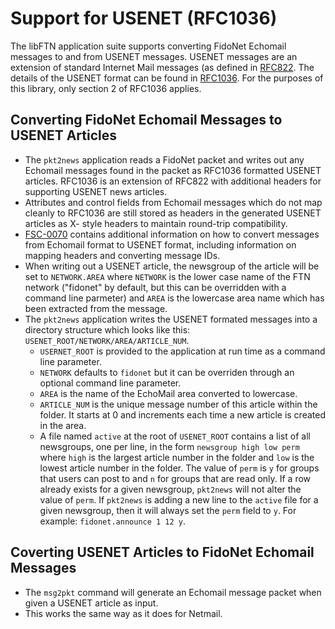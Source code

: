 # Support for USENET (RFC1036)

The libFTN application suite supports converting FidoNet Echomail messages to and from USENET messages.
USENET messages are an extension of standard Internet Mail messages (as defined in [RFC822](docs/rfc822.txt).
The details of the USENET format can be found in [RFC1036](docs/rfc1036.txt). For the purposes of this library,
only section 2 of RFC1036 applies.

## Converting FidoNet Echomail Messages to USENET Articles

- The `pkt2news` application reads a FidoNet packet and writes out any Echomail messages found in the
  packet as RFC1036 formatted USENET articles. RFC1036 is an extension of RFC822 with additional headers
  for supporting USENET news articles.
- Attributes and control fields from Echomail messages which do not map cleanly to RFC1036 are still
  stored as headers in the generated USENET articles as X- style headers to maintain round-trip compatibility.
- [FSC-0070](docs/fsc-0070.002) contains additional information on how to convert messages from Echomail 
  format to USENET format, including information on mapping headers and converting message IDs. 
- When writing out a USENET article, the newsgroup of the article will be set to `NETWORK.AREA` where `NETWORK` is the
  lower case name of the FTN network ("fidonet" by default, but this can be overridden with a command line parmeter) 
  and `AREA` is the lowercase area name which has been extracted from the message.
- The `pkt2news` application writes the USENET formated messages into a directory structure which looks like this:
  `USENET_ROOT/NETWORK/AREA/ARTICLE_NUM`.
    - `USERNET_ROOT` is provided to the application at run time as a command line parameter.
    - `NETWORK` defaults to `fidonet` but it can be overriden through an optional command line parameter.
    - `AREA` is the name of the EchoMail area converted to lowercase.
    - `ARTICLE_NUM` is the unique message number of this article within the folder. It starts at 0 and increments each
      time a new article is created in the area.
    - A file named `active` at the root of `USENET_ROOT` contains a list of all newsgroups, one per line, in the form 
      `newsgroup high low perm` where `high` is the largest article number in the folder and `low` is the lowest 
      article number in the folder. The value of `perm` is `y` for groups that users can post to and `n` for groups
      that are read only. If a row already exists for a given newsgroup, `pkt2news` will not alter the value of
      `perm`. If `pkt2news` is adding a new line to the `active` file for a given newsgroup, then it will always set
      the `perm` field to `y`. For example: `fidonet.announce 1 12 y`.

## Coverting USENET Articles to FidoNet Echomail Messages

- The `msg2pkt` command will generate an Echomail message packet when given a USENET article as input.
- This works the same way as it does for Netmail.
